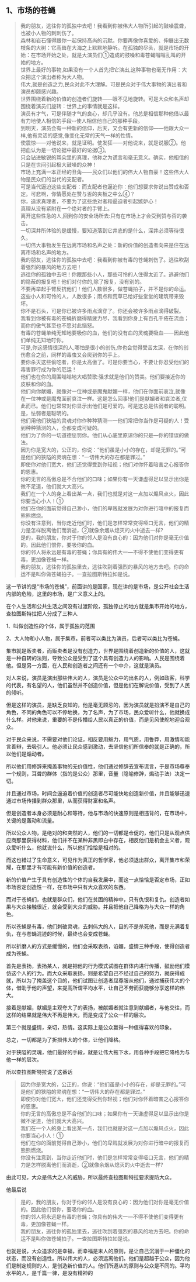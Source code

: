 <h2>1、市场的苍蝇</h2><blockquote data-pid="sXcHNFyU">我的朋友，逃往你的孤独中去吧！我看到你被伟大人物所引起的鼓噪震聋，也被小人物的刺刺伤了。<br>森林和岩石懂得跟你一起保持高尚的沉默。你要再像你喜爱的、伸展出无数枝条的大树：它高耸在大海之上默默地静听。在孤独的尽头，就是市场的开始：在市场开始之处，就是大演员们①造成的鼓噪和毒苍蝇嗡嗡乱叫的开始的地方。<br>世界上最好的事物,如果没有一个人首先把它演出,这种事物也毫无作用：大众把这个演出者称为大人物。<br>伟大,就是创造之力,民众对此不大理解。可是民众对于伟大事物的演出者和演员却颇感兴趣。<br>世界围绕着新的价值的创造者们旋转——眼不见地旋转。可是大众和名声却围绕着演员们旋转：世界上的事情就是这样。<br>演员有才气，可是伴随才气的良心，却几乎没有。他总是相信那种他借以最有力地使人相信的手段--使人相信他自己的那种手段。<br>到明天，演员会有一种新的信仰，后天，又会有更新的信仰——他跟大众一样,他有灵活的感觉,像变化无常的天气一样的性情。<br>使震惊——对他说来，就是证明。使发狂——对他说来，就是说服②。他把血认为是一切论据中最好的论据③。<br>只会钻进敏锐的耳朵里的真理，他称之为谎言和毫无意义。确实，他相信的只是在世间引起极大鼓噪的众神！<br>市场上充满一本正经的丑角——民众们以他们的伟大人物自豪！这些伟大人物是民众们的当代的支配者。<br>可是当代逼迫这些支配者：而支配者也逼迫你：他们想要求你说出赞成和否定。可悲啊，你情愿处在赞与否的夹板之中么④？<br>你，追求真理者，不要为了这些绝对者和逼迫者引起嫉妒心！<br>真理从没有紧附在一个绝对者的手臂上。<br>离开这些性急的人,回到你的安全场所去:只有在市场上才会受到赞与否的袭击。<br>一切深井所体验的是缓慢，要知道落到它井底的是什么，深井必须等待很久。<br>一切伟大事物发生在远离市场和名声之处：新的价值的创造者向来是住在远离市场和名声的地方。<br>我的朋友，逃往你的孤独中去吧：我看到你被有毒的苍蝇刺伤了。逃往吹刮着强烈的暴风的地方去吧！<br>逃往你的孤独中去吧！你跟那些小人，那些可怜的人住得太近了。逃避他们的隐蔽的报复吧！他们对付你的,除了报复，没有别的。<br>不要再举起手臂反抗他们！他们人数很多，做苍蝇拍子，并不是你的命运。<br>这些小人和可怜的人，人数很多；雨点和荒草已给好些堂堂的建筑带来毁坏。<br>你不是石头，可是你已被许多雨点滴穿了。你还会被许多雨点滴得破裂。<br>我看到你被有毒的苍蝇折磨得精疲力尽，我看到你身上有百孔千疮在流血；而你的傲气甚至也不愿对此恼怒。<br>有毒的苍蝇单纯无知地要吸你的血，他们的没有血的灵魂要吸血——因此他们单纯无知地叮你。<br>可是,你这感情很深的人,哪怕是很小的创伤,你也会觉得受苦太深，在你的创伤愈合之前，同样的毒虫又会爬到你的手上。<br>要你杀灭这些偷吃者，你是太高傲了。可是你要当心，不要让你忍受他们的毒害罪行成为你的厄运！<br>他们也在你的周围嗡嗡地大唱赞歌:强求就是他们的赞美。他们要接近你的皮肤和你的血。<br>他们向你献媚，就像对一位神或是魔鬼献媚一样，他们在你面前哀泣,就像在一位神或是魔鬼面前哀泣一样。这是怎么回事!他们是献媚者和哀泣者,仅此而已。他们也常常对你显示出他们是可爱的。可是这总是怯弱者的聪明。是，怯弱者是聪明的。<br>他们用他们狭隘的灵魂对你作种种猜测—一他们常把你当作是可疑的人！受到种种猜测的人，全都变成可疑的。<br>他们为了你的一切道德惩罚你。他们从心底里原谅你的只是—你的错误的做法。<br>因为你是宽大的，公正的，你说：“他们虽是小小的存在，却是无罪的。”可是他们的狭隘的灵魂在想：“一切伟大的存在都是罪过。”<br>即使你对他们宽大，他们还觉得受到你轻视；他们对你怀着暗害之心报答你的恩惠。<br>你的无言的高傲总是不合他们的口味；如果你有一天谦虚得足以显示出你是微不足道，他们就大大高兴。<br>我们在一个人的身上看出某一点，我们也就是对这一点加以煽风点火，因此你要当心小人！①<br>他们在你的面前觉得自己渺小，他们的卑贱就发展为对你进行暗中的报复而熊熊燃烧。<br>你没有注意到，当你走近他们时，他们是怎样常常变得哑口无言，他们的精力是怎样脱离他们而消逝，②就像余烟从熄灭的火中逝去一样?<br>是的，我的朋友，你对于你的邻人是没有良心的：因为他们对你是毫无价值的。因此他们恨你，要吸你的血。<br>你的邻人将永远是有毒的苍蝇；你具有的伟大一—不得不使他们变得更有毒，更加像苍蝇一样。<br>我的朋友，逃往你的孤独里去，逃往吹刮着强烈的暴风的地方去吧。你的命运不是叫你做苍蝇拍子。一查拉图斯特拉如是说。</blockquote><p data-pid="GuuiUmCk">这一节讲的是“市场的苍蝇”，前面讲的是国家，现在讲的是市场，是公开社会生活内部的危险，这里的市场，是广义意义上的。</p><p data-pid="HRG7r_i9">在个人生活和公共生活之间没有过渡阶段，孤独停止的地方就是集市开始的地方，查拉图斯特拉把人分成了三种人</p><p data-pid="Kn-ZIc-l">1、叫做创造性的个体，属于孤独的范围</p><p data-pid="TOVfspYQ">2、大人物和小人物，属于集市。前者可以类比为演员，后者可以类比为苍蝇。</p><p data-pid="zmKerc-V">集市就是贩卖者，而贩卖者是没有创造力，世界是围绕着创造新的价值的人，这就是一种自转的法则，导致公众是受到了这个具有创造力人的影响。人民是围绕着他。但是另一方面，在人民和创造者之间还有一个中介，这就是演员。</p><p data-pid="d5JciyU4">对人来说，演员是演出那些伟大的人，演员是公众中的出名的人，例如政客，科学的代表，有名望的人，他们虽然并不创造价值，但是他们在解说价值，受到了人民的倾听。</p><p data-pid="e4gicsin">但是这样的演员，是缺乏良知的，他是毫无顾忌的，因为演员就是扮演不是自己的角色，不同的角色可以不停地换，为了名声，为了市场，民众爱听什么，他就换成什么样。对他来说，重要的不是传播给人民以真正的价值，而是见风使舵地迎合观众。</p><p data-pid="7-okU2A-">对于民众来说，不需要对他们论证，相反要用魅力，用气质，用鲁莽，用激情和能言善辩，去吸引人。他必须让民众感到激动，去坚信他们所信奉的就是正确的，所以他们是煽动者。</p><p data-pid="EdHV-OKs">所以他们用修辞来掩盖事物的无价值性，他们通过修辞去宣布谎言，于是市场尊奉一个规则，耳聋的群体（指的是公众）那里，音量（隐喻修辞，煽动手法）决定一切。</p><p data-pid="-ZSeKrYx">并且通过市场，时间会逼迫着价值的创造者尽可能快地创造新价值，并且能够迅速通过市场传播到群众那里，从而获得财富和名声。</p><p data-pid="yKiObnv1">但是创造者本身必须是耐心和等待，他与市场的快速原则是相违背的，在市场中，关键的是轰动和流量。</p><p data-pid="TJIroBF0">所以公众人物，是绝对的和突然的人，他们的一切都是仓促的，他们只是从观点供应商那里获得材料，他们并不在某种非黑即白中存在，相反他们是机会主义者，观众爱听什么，他就说什么，所以他们恰恰是相对的。</p><p data-pid="vO4PsQAm">而这也错过了生命意义，可见作为真正的哲学家，他必须退出群众，离开集市和荣耀，在那里才有可能有新价值的创造者。</p><p data-pid="QPQNY8xe">新的价值产生于具有创造性的个体的自我发展中，而这一点恰恰是否定市场，正如市场否定创造性一样，在市场中只有大众喜欢的东西。</p><p data-pid="YPN3Oc5J">而对于苍蝇们，也就是群众们，他们在贫困的精神中，只有仇恨和复仇。创造者如果与大众接触很近，就会受到大众的威胁。并且把他自己降格为与大众一样的角色。</p><p data-pid="ZEcFiOTm">所以苍蝇是有毒，他们刺破灵魂，去刺伟大的人，目的不是杀死他，而是充满着复仇，在与苍蝇混迹的时候，最终也会变成苍蝇。</p><p data-pid="hYDDnyiH">所以折磨人的方式是缓慢的，他们会采取表扬，谄媚，盛情三种手段，使得创造者成为苍蝇。</p><p data-pid="_MkCW9Zy">首先是表扬，表扬某人，就是把他的行为模式试图在群体内进行传播，鼓励他们模仿这个人的行为。而大众采取表扬，则是希望自己不经过自己的努力，就获得成就，所以为了掩盖这个目的，他们试图让创造者屈尊服从他们，通过捕获伟大的个体，借助于他的声望，来提高所谓平均水平，让自己不劳而获能够分享这样的伟大。</p><p data-pid="JvvmuSoa">接着是献媚，献媚是主观夸大了的表扬，被献媚者就注意到献媚者，与他交往，而这样的结果就是伟大不再是伟大，而是变成了公众一样的层次。</p><p data-pid="G_Aae4uS">第三个就是盛情，亲切，热情。这实际上是公众赢得一种值得喜欢的印象。</p><p data-pid="lD8hL7Om">总之，一切都是为了折损伟大的个体，让他们降格。</p><p data-pid="zIxpfh8g">对于狭隘的灵魂，他们最好的手段，就是让伟大拖下水，用各种手段把它降格为与他一样的层次。</p><p data-pid="nHC9Cy3H">所以查拉图斯特拉说了这番话</p><blockquote data-pid="iLBYxW-a">因为你是宽大的，公正的，你说：“他们虽是小小的存在，却是无罪的。”可是他们的狭隘的灵魂在想：“一切伟大的存在都是罪过。”<br>即使你对他们宽大，他们还觉得受到你轻视；他们对你怀着暗害之心报答你的恩惠。<br>你的无言的高傲总是不合他们的口味；如果你有一天谦虚得足以显示出你是微不足道，他们就大大高兴。<br>我们在一个人的身上看出某一点，我们也就是对这一点加以煽风点火，因此你要当心小人！①<br>他们在你的面前觉得自己渺小，他们的卑贱就发展为对你进行暗中的报复而熊熊燃烧。<br>你没有注意到，当你走近他们时，他们是怎样常常变得哑口无言，他们的精力是怎样脱离他们而消逝，②就像余烟从熄灭的火中逝去一样?</blockquote><p data-pid="MxAw4o8c">由此可见，大众是伟大之人的威胁，所以最终查拉图斯特拉要求提防大众。</p><p data-pid="EnMEfHZo">他最后说</p><blockquote data-pid="SpHRsnFM">是的，我的朋友，你对于你的邻人是没有良心的：因为他们对你是毫无价值的。因此他们恨你，要吸你的血。<br>你的邻人将永远是有毒的苍蝇；你具有的伟大一—不得不使他们变得更有毒，更加像苍蝇一样。<br>我的朋友，逃往你的孤独里去，逃往吹刮着强烈的暴风的地方去吧。你的命运不是叫你做苍蝇拍子。一查拉图斯特拉如是说。</blockquote><p data-pid="AYHjk3L9">也就是说，大众追求的是幸福，而幸福是末人的原则，是让自己沉溺于一种僵化的状态，而没有创造性。所以伟大的人，必须远离他们。他们是超越于公众，因为他们是制定规则的人，是创造新价值的人。他们所遵从的原则与公众是不同的。平均水平的人，是千篇一律，是没有精神的</p><p></p>